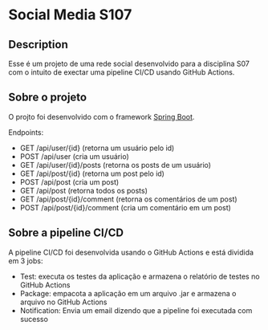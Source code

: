 # Social Media S107

## Description

Esse é um projeto de uma rede social desenvolvido para a disciplina S07 com o intuito de exectar uma pipeline CI/CD usando GitHub Actions.

## Sobre o projeto

O projto foi desenvolvido com o framework [Spring Boot](https://spring.io/projects/spring-boot).

Endpoints:

- GET /api/user/{id} (retorna um usuário pelo id)
- POST /api/user (cria um usuário)
- GET /api/user/{id}/posts (retorna os posts de um usuário)
- GET /api/post/{id} (retorna um post pelo id)
- POST /api/post (cria um post)
- GET /api/post (retorna todos os posts)
- GET /api/post/{id}/comment (retorna os comentários de um post)
- POST /api/post/{id}/comment (cria um comentário em um post)

## Sobre a pipeline CI/CD

A pipeline CI/CD foi desenvolvida usando o GitHub Actions e está dividida em 3 jobs:

- Test: executa os testes da aplicação e armazena o relatório de testes no GitHub Actions
- Package: empacota a aplicação em um arquivo .jar e armazena o arquivo no GitHub Actions
- Notification: Envia um email dizendo que a pipeline foi executada com sucesso